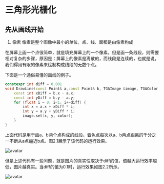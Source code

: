 # 三角形光栅化

## 先从画线开始

1. 像素
   像素是整个图像中最小的单位，点、线、面都是由像素构成

在屏幕上画一个点很简单，就是填充屏幕上的一个像素。但是画一条线段，则需要相对复杂的步骤，原因是：屏幕上的像素是离散的，而线段是连续的，也就是说，我们得用有限的像素来绘制构成线段的无数个点。

下面是一个通俗易懂的画线的例子。

```cpp
constexpr int diff = 0.001
void DrawLine(const Point& a,const Point& b, TGAImage &image, TGAColor color){
    const int xDiff = b.x - a.x;
    const int yDiff = b.y - a.y;
    for (float i = 0; i<1; i+=diff) { 
        int x = a.x + xDiff * i; 
        int y = a.y + yDiff * i; 
        image.set(x, y, color); 
    } 
}
```
上面代码是用于画a、b两个点构成的线段，着色点每次以a、b两点距离的千分之一不断从a点逼近b点。图2.1展示了该代码的运行效果。

![avatar](./images/2.1.tga)

但是上述代码有一些问题，就是图片的真实性取决于diff的值，值越大运行效率越低，图片越真实。当diff的值为0.1时，运行效果如图2.2所示。

![avatar](./images/2.2.tga)